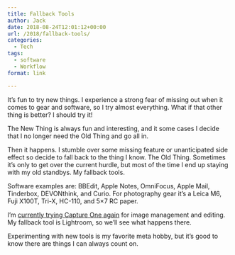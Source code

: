 ```yaml
---
title: Fallback Tools
author: Jack
date: 2018-08-24T12:01:12+00:00
url: /2018/fallback-tools/
categories:
  - Tech
tags:
  - software
  - Workflow
format: link

---
```

It&#8217;s fun to try new things. I experience a strong fear of missing out when it comes to gear and software, so I try almost everything. What if that other thing is better? I should try it!

The New Thing is always fun and interesting, and it some cases I decide that I no longer need the Old Thing and go all in.

Then it happens. I stumble over some missing feature or unanticipated side effect so decide to fall back to the thing I know. The Old Thing. Sometimes it&#8217;s only to get over the current hurdle, but most of the time I end up staying with my old standbys. My fallback tools.

Software examples are: BBEdit, Apple Notes, OmniFocus, Apple Mail, Tinderbox, DEVONthink, and Curio. For photography gear it&#8217;s a Leica M6, Fuji X100T, Tri-X, HC-110, and 5&#215;7 RC paper.

I&#8217;m [currently trying Capture One again][1] for image management and editing. My fallback tool is Lightroom, so we&#8217;ll see what happens there.

Experimenting with new tools is my favorite meta hobby, but it&#8217;s good to know there are things I can always count on.

 [1]: https://photos.baty.net/blog/2018/giving-capture-one-another-go